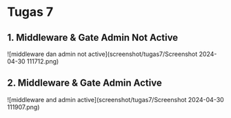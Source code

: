 # Tugas 7

## 1. Middleware & Gate Admin Not Active
![middleware dan admin not active](screenshot/tugas7/Screenshot 2024-04-30 111712.png)
## 2. Middleware & Gate Admin Active
![middleware and admin active](screenshot/tugas7/Screenshot 2024-04-30 111907.png)
